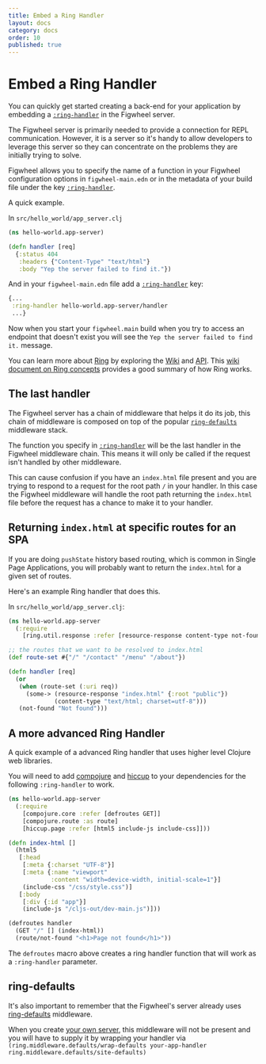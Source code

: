 ```yaml
---
title: Embed a Ring Handler
layout: docs
category: docs
order: 10
published: true
---
```


# Embed a Ring Handler

<div class="lead-in">You can quickly get started creating a back-end
for your application by embedding a <a
href="../config-options#ring-handler"><code>:ring-handler</code></a>
in the Figwheel server.</div>

The Figwheel server is primarily needed to provide a connection for
REPL communication. However, it is a server so it's handy to allow
developers to leverage this server so they can concentrate on the
problems they are initially trying to solve.

Figwheel allows you to specify the name of a function in your Figwheel
configuration options in `figwheel-main.edn` or in the metadata of
your build file under the key [`:ring-handler`][ring-handler].

A quick example.

In `src/hello_world/app_server.clj`

```clojure
(ns hello-world.app-server)

(defn handler [req]
  {:status 404
   :headers {"Content-Type" "text/html"}
   :body "Yep the server failed to find it."})
```

And in your `figwheel-main.edn` file add a [`:ring-handler`][ring-handler] key:

```clojure
{...
 :ring-handler hello-world.app-server/handler
 ...}
```

Now when you start your `figwheel.main` build when you try to access
an endpoint that doesn't exist you will see the `Yep the server failed
to find it.` message.

You can learn more about [Ring](https://github.com/ring-clojure/ring)
by exploring the [Wiki](https://github.com/ring-clojure/ring/wiki) and
[API](http://ring-clojure.github.io/ring/). This
[wiki document on Ring concepts](https://github.com/ring-clojure/ring/wiki/Concepts)
provides a good summary of how Ring works.

## The last handler

The Figwheel server has a chain of middleware that helps it do its
job, this chain of middleware is composed on top of the popular
[`ring-defaults`](https://github.com/ring-clojure/ring-defaults)
middleware stack.

The function you specify in [`:ring-handler`][ring-handler] will be
the last handler in the Figwheel middleware chain. This means it will
only be called if the request isn't handled by other middleware.

This can cause confusion if you have an `index.html` file present and
you are trying to respond to a request for the root path `/` in your
handler. In this case the Figwheel middleware will handle the root
path returning the `index.html` file before the request has a chance
to make it to your handler.

## Returning `index.html` at specific routes for an SPA

If you are doing `pushState` history based routing, which is common in
Single Page Applications, you will probably want to return the
`index.html` for a given set of routes.

Here's an example Ring handler that does this.

In `src/hello_world/app_server.clj`:

```clojure
(ns hello-world.app-server
  (:require 
    [ring.util.response :refer [resource-response content-type not-found]]))

;; the routes that we want to be resolved to index.html
(def route-set #{"/" "/contact" "/menu" "/about"})

(defn handler [req]
  (or
   (when (route-set (:uri req))
     (some-> (resource-response "index.html" {:root "public"})
             (content-type "text/html; charset=utf-8")))
   (not-found "Not found")))
```

## A more advanced Ring Handler

A quick example of a advanced Ring handler that uses higher level
Clojure web libraries.

You will need to add
[compojure](https://github.com/weavejester/compojure) and
[hiccup](https://github.com/weavejester/hiccup) to your dependencies
for the following `:ring-handler` to work.

```clojure
(ns hello-world.app-server
  (:require 
    [compojure.core :refer [defroutes GET]]
    [compojure.route :as route]
    [hiccup.page :refer [html5 include-js include-css]]))

(defn index-html []
  (html5
   [:head
    [:meta {:charset "UTF-8"}]
    [:meta {:name "viewport"
            :content "width=device-width, initial-scale=1"}]
    (include-css "/css/style.css")]
   [:body
    [:div {:id "app"}]
    (include-js "/cljs-out/dev-main.js")]))

(defroutes handler
  (GET "/" [] (index-html))
  (route/not-found "<h1>Page not found</h1>"))
```

The `defroutes` macro above creates a ring handler function that will
work as a `:ring-handler` parameter.

## ring-defaults

It's also important to remember that the Figwheel's server already
uses [ring-defaults](https://github.com/ring-clojure/ring-defaults)
middleware. 

When you create [your own server](your-own-server),
this middleware will not be present and you will have to supply it by
wrapping your handler via `(ring.middleware.defaults/wrap-defaults
your-app-handler ring.middleware.defaults/site-defaults)`

[ring-handler]: ../config-options#ring-handler
